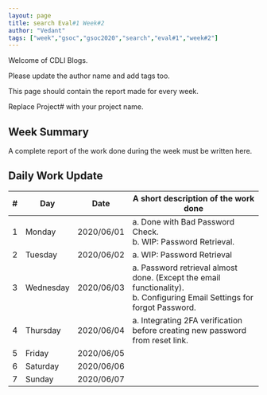 ```yaml
---
layout: page
title: search Eval#1 Week#2
author: "Vedant"
tags: ["week","gsoc","gsoc2020","search","eval#1","week#2"]
---
```

Welcome of CDLI Blogs.

Please update the author name and add tags too. 

This page should contain the report made for every week.

Replace Project# with your project name.

## Week Summary

A complete report of the work done during the week must be written here. 


## Daily Work Update

|\#|Day|Date|A short description of the work done|  
|---	|---	|---	|---	|  
|1   	| Monday 	|   2020/06/01	|  a. Done with Bad Password Check. <br> b. WIP: Password Retrieval.	|  
|2   	| Tuesday  	|   2020/06/02	| a. WIP: Password Retrieval |  
|3   	| Wednesday  	|  2020/06/03 	| a. Password retrieval almost done. (Except the email functionality). <br> b. Configuring Email Settings for forgot Password.	|  
|4   	| Thursday  	|   2020/06/04	|  a. Integrating 2FA verification before creating new password from reset link. 	|  
|5   	| Friday  	|   2020/06/05	|   	|  
|6   	| Saturday  	|   2020/06/06	|   	|  
|7   	| Sunday  	|   2020/06/07	|   	|  
